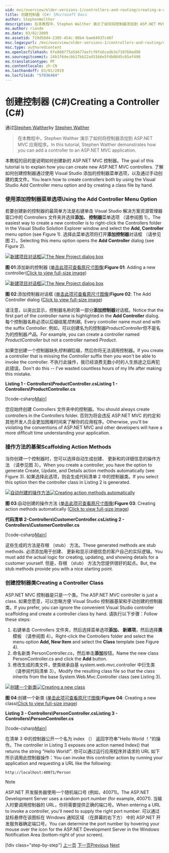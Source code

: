```yaml
---
uid: mvc/overview/older-versions-1/controllers-and-routing/creating-a-controller-cs
title: 创建控制器 (C#) |Microsoft Docs
author: StephenWalther
description: 在本教程中，Stephen Walther 演示了如何将控制器添加到 ASP.NET MVC 应用程序。
ms.author: riande
ms.date: 03/02/2009
ms.assetid: 719d50d4-2305-454c-98b4-bae64937c48f
msc.legacyurl: /mvc/overview/older-versions-1/controllers-and-routing/creating-a-controller-cs
msc.type: authoredcontent
ms.openlocfilehash: 6fe880775a5d477aefcf0fe6cedb3e719760ed90
ms.sourcegitcommit: 24b1f6decbb17bb22a45166e5fdb0845c65af498
ms.translationtype: MT
ms.contentlocale: zh-CN
ms.lasthandoff: 03/01/2019
ms.locfileid: "57036484"
---
```

<a name="creating-a-controller-c"></a><span data-ttu-id="e3740-103">创建控制器 (C#)</span><span class="sxs-lookup"><span data-stu-id="e3740-103">Creating a Controller (C#)</span></span>
====================
<span data-ttu-id="e3740-104">通过[Stephen Walther](https://github.com/StephenWalther)</span><span class="sxs-lookup"><span data-stu-id="e3740-104">by [Stephen Walther](https://github.com/StephenWalther)</span></span>

> <span data-ttu-id="e3740-105">在本教程中，Stephen Walther 演示了如何将控制器添加到 ASP.NET MVC 应用程序。</span><span class="sxs-lookup"><span data-stu-id="e3740-105">In this tutorial, Stephen Walther demonstrates how you can add a controller to an ASP.NET MVC application.</span></span>


<span data-ttu-id="e3740-106">本教程的目的是说明如何创建新的 ASP.NET MVC 控制器。</span><span class="sxs-lookup"><span data-stu-id="e3740-106">The goal of this tutorial is to explain how you can create new ASP.NET MVC controllers.</span></span> <span data-ttu-id="e3740-107">了解如何创建控制器通过使用 Visual Studio 添加的控制器菜单选项，以及通过手动创建的类文件。</span><span class="sxs-lookup"><span data-stu-id="e3740-107">You learn how to create controllers both by using the Visual Studio Add Controller menu option and by creating a class file by hand.</span></span>

### <a name="using-the-add-controller-menu-option"></a><span data-ttu-id="e3740-108">使用添加控制器菜单选项</span><span class="sxs-lookup"><span data-stu-id="e3740-108">Using the Add Controller Menu Option</span></span>

<span data-ttu-id="e3740-109">若要创建新的控制器的最简单方法是右键单击 Visual Studio 解决方案资源管理器窗口中的 Controllers 文件夹并选择**添加、 控制器**菜单选项 （请参阅图 1）。</span><span class="sxs-lookup"><span data-stu-id="e3740-109">The easiest way to create a new controller is to right-click the Controllers folder in the Visual Studio Solution Explorer window and select the **Add, Controller** menu option (see Figure 1).</span></span> <span data-ttu-id="e3740-110">选择此菜单选项将打开**添加控制器**对话框 （请参见图 2）。</span><span class="sxs-lookup"><span data-stu-id="e3740-110">Selecting this menu option opens the **Add Controller** dialog (see Figure 2).</span></span>


<span data-ttu-id="e3740-111">[![新建项目对话框](creating-a-controller-cs/_static/image1.jpg)](creating-a-controller-cs/_static/image1.png)</span><span class="sxs-lookup"><span data-stu-id="e3740-111">[![The New Project dialog box](creating-a-controller-cs/_static/image1.jpg)](creating-a-controller-cs/_static/image1.png)</span></span>

<span data-ttu-id="e3740-112">**图 01**:添加新的控制器 ([单击此项可查看原尺寸图像](creating-a-controller-cs/_static/image2.png))</span><span class="sxs-lookup"><span data-stu-id="e3740-112">**Figure 01**: Adding a new controller([Click to view full-size image](creating-a-controller-cs/_static/image2.png))</span></span>


<span data-ttu-id="e3740-113">[![新建项目对话框](creating-a-controller-cs/_static/image2.jpg)](creating-a-controller-cs/_static/image3.png)</span><span class="sxs-lookup"><span data-stu-id="e3740-113">[![The New Project dialog box](creating-a-controller-cs/_static/image2.jpg)](creating-a-controller-cs/_static/image3.png)</span></span>

<span data-ttu-id="e3740-114">**图 02**:添加控制器对话框 ([单击此项可查看原尺寸图像](creating-a-controller-cs/_static/image4.png))</span><span class="sxs-lookup"><span data-stu-id="e3740-114">**Figure 02**: The Add Controller dialog ([Click to view full-size image](creating-a-controller-cs/_static/image4.png))</span></span>


<span data-ttu-id="e3740-115">请注意，以突出显示，控制器名称的第一部分**添加控制器**对话框。</span><span class="sxs-lookup"><span data-stu-id="e3740-115">Notice that the first part of the controller name is highlighted in the **Add Controller** dialog.</span></span> <span data-ttu-id="e3740-116">每个控制器名称必须以后缀结尾*控制器*。</span><span class="sxs-lookup"><span data-stu-id="e3740-116">Every controller name must end with the suffix *Controller*.</span></span> <span data-ttu-id="e3740-117">例如，可以创建名为的控制器*ProductController*但不是名为的控制器*产品*。</span><span class="sxs-lookup"><span data-stu-id="e3740-117">For example, you can create a controller named *ProductController* but not a controller named *Product*.</span></span>


<span data-ttu-id="e3740-118">如果您创建一个控制器缺失*控制器*后缀，然后你将无法调用控制器。</span><span class="sxs-lookup"><span data-stu-id="e3740-118">If you create a controller that is missing the *Controller* suffix then you won't be able to invoke the controller.</span></span> <span data-ttu-id="e3740-119">不执行此操作，我已经浪费无数小时的人生旅途之后再犯此错误。</span><span class="sxs-lookup"><span data-stu-id="e3740-119">Don't do this -- I've wasted countless hours of my life after making this mistake.</span></span>


<span data-ttu-id="e3740-120">**Listing 1 - Controllers\ProductController.cs**</span><span class="sxs-lookup"><span data-stu-id="e3740-120">**Listing 1 - Controllers\ProductController.cs**</span></span>

[!code-csharp[Main](creating-a-controller-cs/samples/sample1.cs)]

<span data-ttu-id="e3740-121">您应始终创建 Controllers 文件夹中的控制器。</span><span class="sxs-lookup"><span data-stu-id="e3740-121">You should always create controllers in the Controllers folder.</span></span> <span data-ttu-id="e3740-122">否则为将会违反 ASP.NET MVC 的约定和其他开发人员会更加困难时间来了解你的应用程序。</span><span class="sxs-lookup"><span data-stu-id="e3740-122">Otherwise, you'll be violating the conventions of ASP.NET MVC and other developers will have a more difficult time understanding your application.</span></span>

### <a name="scaffolding-action-methods"></a><span data-ttu-id="e3740-123">操作方法的基架</span><span class="sxs-lookup"><span data-stu-id="e3740-123">Scaffolding Action Methods</span></span>

<span data-ttu-id="e3740-124">当你创建一个控制器时，您可以选择自动生成创建、 更新和的详细信息的操作方法 （请参见图 3）。</span><span class="sxs-lookup"><span data-stu-id="e3740-124">When you create a controller, you have the option to generate Create, Update, and Details action methods automatically (see Figure 3).</span></span> <span data-ttu-id="e3740-125">如果选择此选项，则会生成代码清单 2 中的控制器类。</span><span class="sxs-lookup"><span data-stu-id="e3740-125">If you select this option then the controller class in Listing 2 is generated.</span></span>


<span data-ttu-id="e3740-126">[![自动创建的操作方法](creating-a-controller-cs/_static/image3.jpg)](creating-a-controller-cs/_static/image5.png)</span><span class="sxs-lookup"><span data-stu-id="e3740-126">[![Creating action methods automatically](creating-a-controller-cs/_static/image3.jpg)](creating-a-controller-cs/_static/image5.png)</span></span>

<span data-ttu-id="e3740-127">**图 03**:自动创建的操作方法 ([单击此项可查看原尺寸图像](creating-a-controller-cs/_static/image6.png))</span><span class="sxs-lookup"><span data-stu-id="e3740-127">**Figure 03**: Creating action methods automatically ([Click to view full-size image](creating-a-controller-cs/_static/image6.png))</span></span>


<span data-ttu-id="e3740-128">**代码清单 2-Controllers\CustomerController.cs**</span><span class="sxs-lookup"><span data-stu-id="e3740-128">**Listing 2 - Controllers\CustomerController.cs**</span></span>

[!code-csharp[Main](creating-a-controller-cs/samples/sample2.cs)]

<span data-ttu-id="e3740-129">这些生成的方法是存根 （stub） 方法。</span><span class="sxs-lookup"><span data-stu-id="e3740-129">These generated methods are stub methods.</span></span> <span data-ttu-id="e3740-130">必须添加用于创建、 更新和显示详细信息的客户自己的实际逻辑。</span><span class="sxs-lookup"><span data-stu-id="e3740-130">You must add the actual logic for creating, updating, and showing details for a customer yourself.</span></span> <span data-ttu-id="e3740-131">但是，存根 （stub） 方法为您提供很好的起点。</span><span class="sxs-lookup"><span data-stu-id="e3740-131">But, the stub methods provide you with a nice starting point.</span></span>

### <a name="creating-a-controller-class"></a><span data-ttu-id="e3740-132">创建控制器类</span><span class="sxs-lookup"><span data-stu-id="e3740-132">Creating a Controller Class</span></span>

<span data-ttu-id="e3740-133">ASP.NET MVC 控制器是只是一个类。</span><span class="sxs-lookup"><span data-stu-id="e3740-133">The ASP.NET MVC controller is just a class.</span></span> <span data-ttu-id="e3740-134">如果您愿意，可以忽略方便 Visual Studio 控制器基架和手动创建的控制器类。</span><span class="sxs-lookup"><span data-stu-id="e3740-134">If you prefer, you can ignore the convenient Visual Studio controller scaffolding and create a controller class by hand.</span></span> <span data-ttu-id="e3740-135">请执行以下步骤：</span><span class="sxs-lookup"><span data-stu-id="e3740-135">Follow these steps:</span></span>

1. <span data-ttu-id="e3740-136">右键单击 Controllers 文件夹，然后选择菜单选项**添加、 新建项**，然后选择**类**模板 （请参阅图 4）。</span><span class="sxs-lookup"><span data-stu-id="e3740-136">Right-click the Controllers folder and select the menu option **Add, New Item** and select the **Class** template (see Figure 4).</span></span>
2. <span data-ttu-id="e3740-137">命名新类 PersonController.cs，然后单击**添加**按钮。</span><span class="sxs-lookup"><span data-stu-id="e3740-137">Name the new class PersonController.cs and click the **Add** button.</span></span>
3. <span data-ttu-id="e3740-138">修改生成的类文件，使类继承自基 system.web.mvc.controller 中衍生类 （请参阅代码清单 3）。</span><span class="sxs-lookup"><span data-stu-id="e3740-138">Modify the resulting class file so that the class inherits from the base System.Web.Mvc.Controller class (see Listing 3).</span></span>


<span data-ttu-id="e3740-139">[![创建一个新类](creating-a-controller-cs/_static/image4.jpg)](creating-a-controller-cs/_static/image7.png)</span><span class="sxs-lookup"><span data-stu-id="e3740-139">[![Creating a new class](creating-a-controller-cs/_static/image4.jpg)](creating-a-controller-cs/_static/image7.png)</span></span>

<span data-ttu-id="e3740-140">**图 04**:创建一个新类 ([单击此项可查看原尺寸图像](creating-a-controller-cs/_static/image8.png))</span><span class="sxs-lookup"><span data-stu-id="e3740-140">**Figure 04**: Creating a new class([Click to view full-size image](creating-a-controller-cs/_static/image8.png))</span></span>


<span data-ttu-id="e3740-141">**Listing 3 - Controllers\PersonController.cs**</span><span class="sxs-lookup"><span data-stu-id="e3740-141">**Listing 3 - Controllers\PersonController.cs**</span></span>

[!code-csharp[Main](creating-a-controller-cs/samples/sample3.cs)]

<span data-ttu-id="e3740-142">在清单 3 中的控制器公开一个名为 index （） 返回字符串"Hello World ！"的操作。</span><span class="sxs-lookup"><span data-stu-id="e3740-142">The controller in Listing 3 exposes one action named Index() that returns the string "Hello World!".</span></span> <span data-ttu-id="e3740-143">你可以通过运行应用程序并请求的 URL 如下所示调用此控制器操作：</span><span class="sxs-lookup"><span data-stu-id="e3740-143">You can invoke this controller action by running your application and requesting a URL like the following:</span></span>

`http://localhost:40071/Person`

> [!NOTE]
> 
> <span data-ttu-id="e3740-144">ASP.NET 开发服务器使用一个随机端口号 (例如，40071)。</span><span class="sxs-lookup"><span data-stu-id="e3740-144">The ASP.NET Development Server uses a random port number (for example, 40071).</span></span> <span data-ttu-id="e3740-145">当输入时要调用控制器的 URL，你将需要提供正确的端口号。</span><span class="sxs-lookup"><span data-stu-id="e3740-145">When entering a URL to invoke a controller, you'll need to supply the right port number.</span></span> <span data-ttu-id="e3740-146">可以通过鼠标悬停在该图标在 Windows 通知区域 （在屏幕的右下方） 中的 ASP.NET 开发服务器确定端口号。</span><span class="sxs-lookup"><span data-stu-id="e3740-146">You can determine the port number by hovering your mouse over the icon for the ASP.NET Development Server in the Windows Notification Area (bottom-right of your screen).</span></span>
> 
> [!div class="step-by-step"]
> <span data-ttu-id="e3740-147">[上一页](adding-dynamic-content-to-a-cached-page-cs.md)
> [下一页](creating-an-action-cs.md)</span><span class="sxs-lookup"><span data-stu-id="e3740-147">[Previous](adding-dynamic-content-to-a-cached-page-cs.md)
[Next](creating-an-action-cs.md)</span></span>
